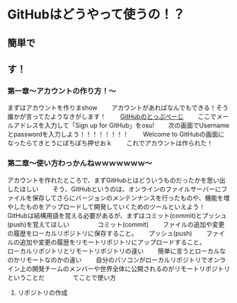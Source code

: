 # GitHubはどうやって使うの！？
## 簡単で
## す！
### 第一章～アカウントの作り方！～
まずはアカウントを作りまshow　　
アカウントがあればなんでもできる！そう誰かが言ってたようなきがします！　　
[GitHubのとっぷぺーじ](https://github.com/)　　
ここでメールアドレスを入力して「Sign up for GitHub」をosu!　　
次の画面でUsernameとpasswordを入力しよう！！！！！！！！　　
Welcome to GitHubの画面になったらてきとうにぽちぽち押せおｋ　　
これでアカウントは作られた！　　
### 第二章～使い方わっかんねｗｗｗｗｗｗｗ～　　
アカウントを作れたところで、まずGitHubとはどういうものだったかを思い出したほしい　　
そう、GitHubというのは、オンラインのファイルサーバーにファイルを保存してさらにバージョンのメンテンナンスを行ったものや、機能を増やしたものをアップロードして開発していくためのツールといえよう！　　
GitHubは結構用語を覚える必要があるが、まずはコミット(commit)とプッシュ(push)を覚えてほしい　　
　　
コミット(commit)　　
ファイルの追加や変更の履歴をローカルリポジトリに保存すること。　　
プッシュ(push)　　
ファイルの追加や変更の履歴をリモートリポジトリにアップロードすること。　　
　　
ローカルリポジトリとリモートリポジトリの違い　　
簡単に言うとローカルなのかリモートなのかの違い　　
自分のパソコンがローカルリポジトリでオンライン上の開発チームのメンバーや世界全体に公開されるのがリモートリポジトリということだ　　
　　
てことで使い方　　
1. リポジトリの作成　　
